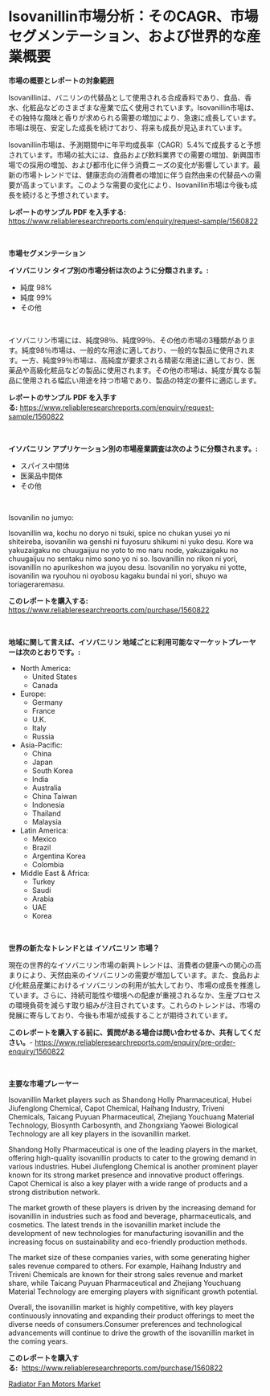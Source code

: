 <p><h1>Isovanillin市場分析：そのCAGR、市場セグメンテーション、および世界的な産業概要</h1></p><p><strong>市場の概要とレポートの対象範囲</strong></p>
<p><p>Isovanillinは、バニリンの代替品として使用される合成香料であり、食品、香水、化粧品などのさまざまな産業で広く使用されています。Isovanillin市場は、その独特な風味と香りが求められる需要の増加により、急速に成長しています。市場は現在、安定した成長を続けており、将来も成長が見込まれています。</p><p>Isovanillin市場は、予測期間中に年平均成長率（CAGR）5.4%で成長すると予想されています。市場の拡大には、食品および飲料業界での需要の増加、新興国市場での採用の増加、および都市化に伴う消費ニーズの変化が影響しています。最新の市場トレンドでは、健康志向の消費者の増加に伴う自然由来の代替品への需要が高まっています。このような需要の変化により、Isovanillin市場は今後も成長を続けると予想されています。</p></p>
<p><strong>レポートのサンプル PDF を入手する:</strong> <a href="https://www.reliableresearchreports.com/enquiry/request-sample/1560822">https://www.reliableresearchreports.com/enquiry/request-sample/1560822</a></p>
<p>&nbsp;</p>
<p><strong>市場セグメンテーション</strong></p>
<p><strong>イソバニリン タイプ別の市場分析は次のように分類されます。:</strong></p>
<p><ul><li>純度 98%</li><li>純度 99%</li><li>その他</li></ul></p>
<p>&nbsp;</p>
<p><p>イソバニリン市場には、純度98％、純度99％、その他の市場の3種類があります。純度98％市場は、一般的な用途に適しており、一般的な製品に使用されます。一方、純度99％市場は、高純度が要求される精密な用途に適しており、医薬品や高級化粧品などの製品に使用されます。その他の市場は、純度が異なる製品に使用される幅広い用途を持つ市場であり、製品の特定の要件に適応します。</p></p>
<p><strong>レポートのサンプル PDF を入手する:</strong>&nbsp;<a href="https://www.reliableresearchreports.com/enquiry/request-sample/1560822">https://www.reliableresearchreports.com/enquiry/request-sample/1560822</a></p>
<p>&nbsp;</p>
<p><strong> イソバニリン アプリケーション別の市場産業調査は次のように分類されます。:</strong></p>
<p><ul><li>スパイス中間体</li><li>医薬品中間体</li><li>その他</li></ul></p>
<p>&nbsp;</p>
<p><p>Isovanilin no jumyo:</p><p>Isovanillin wa, kochu no doryo ni tsuki, spice no chukan yusei yo ni shiteireba, isovanilin wa genshi ni fuyosuru shikumi ni yuko desu. Kore wa yakuzaigaku no chuugaijuu no yoto to mo naru node, yakuzaigaku no chuugaijuu no sentaku nimo sono yo ni so. Isovanillin no rikon ni yori, isovanillin no apurikeshon wa juyou desu. Isovanilin no yoryaku ni yotte, isovanilin wa ryouhou ni oyobosu kagaku bundai ni yori, shuyo wa toriageraremasu.</p></p>
<p><strong>このレポートを購入する:</strong>&nbsp; <a href="https://www.reliableresearchreports.com/purchase/1560822">https://www.reliableresearchreports.com/purchase/1560822</a></p>
<p>&nbsp;</p>
<p><strong>地域に関して言えば、イソバニリン 地域ごとに利用可能なマーケットプレーヤーは次のとおりです。:</strong></p>
<p><ul>
    <li>
        North America:
        <ul>
            <li>United States</li>
            <li>Canada</li>
        </ul>
    </li>
    <li>
        Europe:
        <ul>
            <li>Germany</li>
            <li>France</li>
            <li>U.K.</li>
            <li>Italy</li>
            <li>Russia</li>
        </ul>
    </li>
    <li>
        Asia-Pacific:
        <ul>
            <li>China</li>
            <li>Japan</li>
            <li>South Korea</li>
            <li>India</li>
            <li>Australia</li>
            <li>China Taiwan</li>
            <li>Indonesia</li>
            <li>Thailand</li>
            <li>Malaysia</li>
        </ul>
    </li>
    <li>
        Latin America:
        <ul>
            <li>Mexico</li>
            <li>Brazil</li>
            <li>Argentina Korea</li>
            <li>Colombia</li>
        </ul>
    </li>
    <li>
        Middle East & Africa:
        <ul>
            <li>Turkey</li>
            <li>Saudi</li>
            <li>Arabia</li>
            <li>UAE</li>
            <li>Korea</li>
        </ul>
    </li>
    </ul></p>
<p>&nbsp;</p>
<p><strong>世界の新たなトレンドとは イソバニリン 市場？</strong></p>
<p><p>現在の世界的なイソバニリン市場の新興トレンドは、消費者の健康への関心の高まりにより、天然由来のイソバニリンの需要が増加しています。また、食品および化粧品産業におけるイソバニリンの利用が拡大しており、市場の成長を推進しています。さらに、持続可能性や環境への配慮が重視されるなか、生産プロセスの環境負荷を減らす取り組みが注目されています。これらのトレンドは、市場の発展に寄与しており、今後も市場が成長することが期待されています。</p></p>
<p><strong>このレポートを購入する前に、質問がある場合は問い合わせるか、共有してください。</strong>- <a href="https://www.reliableresearchreports.com/enquiry/pre-order-enquiry/1560822">https://www.reliableresearchreports.com/enquiry/pre-order-enquiry/1560822</a></p>
<p>&nbsp;</p>
<p><strong>主要な市場プレーヤー</strong></p>
<p><p>Isovanillin Market players such as Shandong Holly Pharmaceutical, Hubei Jiufenglong Chemical, Capot Chemical, Haihang Industry, Triveni Chemicals, Taicang Puyuan Pharmaceutical, Zhejiang Youchuang Material Technology, Biosynth Carbosynth, and Zhongxiang Yaowei Biological Technology are all key players in the isovanillin market.</p><p>Shandong Holly Pharmaceutical is one of the leading players in the market, offering high-quality isovanillin products to cater to the growing demand in various industries. Hubei Jiufenglong Chemical is another prominent player known for its strong market presence and innovative product offerings. Capot Chemical is also a key player with a wide range of products and a strong distribution network.</p><p>The market growth of these players is driven by the increasing demand for isovanillin in industries such as food and beverage, pharmaceuticals, and cosmetics. The latest trends in the isovanillin market include the development of new technologies for manufacturing isovanillin and the increasing focus on sustainability and eco-friendly production methods.</p><p>The market size of these companies varies, with some generating higher sales revenue compared to others. For example, Haihang Industry and Triveni Chemicals are known for their strong sales revenue and market share, while Taicang Puyuan Pharmaceutical and Zhejiang Youchuang Material Technology are emerging players with significant growth potential.</p><p>Overall, the isovanillin market is highly competitive, with key players continuously innovating and expanding their product offerings to meet the diverse needs of consumers.Consumer preferences and technological advancements will continue to drive the growth of the isovanillin market in the coming years.</p></p>
<p><strong>このレポートを購入する:</strong>&nbsp;&nbsp;<a href="https://www.reliableresearchreports.com/purchase/1560822">https://www.reliableresearchreports.com/purchase/1560822</a></p>
<p><p><a href="https://github.com/YashRP12/Market-Research-Report-List-3/blob/main/radiator-fan-motors-market.md">Radiator Fan Motors Market</a></p></p>